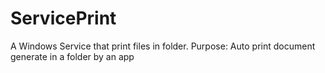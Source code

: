 # ServicePrint
A Windows Service that print files in folder. Purpose: Auto print document generate in a folder by an app
